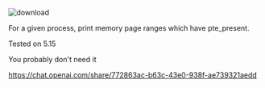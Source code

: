 ![download](https://github.com/korniltsev/tabloid/assets/331773/7f748751-246f-4911-8b1f-7222a0384947)



For a given process, print memory page ranges which have pte_present.

Tested on 5.15

You probably don't need it

https://chat.openai.com/share/772863ac-b63c-43e0-938f-ae739321aedd
